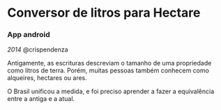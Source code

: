 # Conversor de litros para Hectare
### App android
*2014* 
@crispendenza


Antigamente, as escrituras descreviam o tamanho de uma propriedade como litros de terra.
Porém, muitas pessoas também conhecem como alqueires, hectares ou ares.

O Brasil unificou a medida, e foi preciso aprender a fazer a equivalência entre a antiga e a atual.
